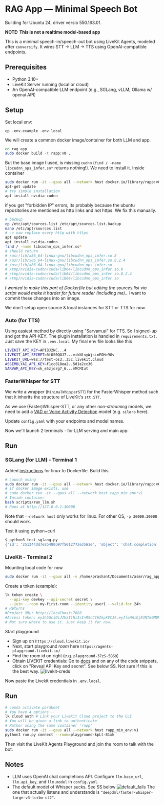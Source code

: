 # RAG App — Minimal Speech Bot
Building for Ubuntu 24, driver versio 550.163.01.

**NOTE: This is not a realtime model-based app**

This is a minimal speech-in/speech-out bot using LiveKit Agents, modeled after `conversify`. It wires STT -> LLM -> TTS using OpenAI-compatible endpoints.


## Prerequisites
- Python 3.10+
- LiveKit Server running (local or cloud)
- An OpenAI-compatible LLM endpoint (e.g., SGLang, vLLM, Ollama w/ openai API)

## Setup
Set local env: 
```
cp .env.example .env.local
```

We will create a common docker image/container for both LLM and app.

```bash
cd rag_app
sudo docker build -t rapp:v0 .
```
But the base image I used, is missing `cudnn` (`find / -name libcudnn_ops_infer.so*` returns nothing!). We need to install it. Inside container
```bash
sudo docker run -it --gpus all --network host docker.io/library/rapp:v0
apt-get update
# try simple installation
apt install nvidia-cudnn
```
if you get "forbidden IP" errors, its probably because the ubuntu repositories are mentioned as http links and not https. We fix this manually.
```bash
# backup
cp /etc/apt/sources.list /etc/apt/sources.list.backup
nano /etc/apt/sources.list
# -> now replace every http with https 
apt update
apt install nvidia-cudnn
find / -name libcudnn_ops_infer.so*
# should return 
# /usr/lib/x86_64-linux-gnu/libcudnn_ops_infer.so.8
# /usr/lib/x86_64-linux-gnu/libcudnn_ops_infer.so.8.2.4
# /usr/lib/x86_64-linux-gnu/libcudnn_ops_infer.so
# /tmp/nvidia-cudnn/cuda/lib64/libcudnn_ops_infer.so.8
# /tmp/nvidia-cudnn/cuda/lib64/libcudnn_ops_infer.so.8.2.4
# /tmp/nvidia-cudnn/cuda/lib64/libcudnn_ops_infer.so
```
*I wanted to make this part of Dockerfile but editing the sources.list via script would make it harder for future reader (including me).*. I want to commit these changes into an image.

We don't setup open source & local instances for STT or TTS for now.

### Auto (for TTS)
Using [easiest method](https://github.com/livekit/agents/tree/main/livekit-plugins/livekit-plugins-sarvam) by directly using "Sarvam.ai" for TTS. So I signed-up and got the API-KEY. The plugin installation is handled in `requirements.txt`. Just save the KEY in `.env.local`. My final env file looks like this
```bash
LIVEKIT_API_KEY=APIBJ2NC...4
LIVEKIT_API_SECRET=0fOS0QOJ7...vikNlnyWjsinEOHe9Gv
LIVEKIT_URL=wss://test-os3..z5c.livekit.cloud
ASSEMBLYAI_API_KEY=f1cc818ea2..5d1e2cc36
SARVAM_API_KEY=sk_e5zjorg7_6...mMCMIut
```

### FasterWhisper for STT
<!-- I wanted to use Qwen-Omni to have just one model for TTS+LLM, but not now. For STT, I wanted to use AssemblyAI endpoint or FasterWhisper but as the objective is a quickstart, I will keep them for later. Currently, I use [automatic model selection](https://docs.livekit.io/agents/models/stt/#automatic-model-selection) provided by LiveKit. For custom model, the same doc should be referred. -->
We write a wrapper (`MinimalWhisperSTT`) for the FasterWhisper method such that it inherits the structure of LiveKit's `stt.STT`.

As we use (Faster)Whisper-STT, or any other *non-streaming* models, we need to add a [VAD or Voice Activity Detection](https://github.com/snakers4/silero-vad) model (e.g. `silero` here).

Update `config.yaml` with your endpoints and model names.


Now we'll launch 2 terminals - for LLM serving and main app.

## Run
### SGLang (for LLM) - Terminal 1
Added [instructions](https://docs.sglang.ai/get_started/install.html) for linux to Dockerfile. Build this
```bash
# Launch using
sudo docker run -it --gpus all --network host docker.io/library/rapp:v0
# if docker image exists, use 
# sudo docker run -it --gpus all --network host rapp_min_env:v1
# Inside container
bash scripts/run_llm.sh 
# Runs at http://127.0.0.1:30000
```

Note that `--network host` only works for linux. For other OS, `-p 30000:30000` should work.

Test it using python+curl
```bash
$ python3 test_sglang.py
{'id': '2513443d7e2b480b97f5612772e3561e', 'object': 'chat.completion', 'created': 1759490544, 'model': 'qwen/qwen2.5-0.5b-instruct', 'choices': [{'index': 0, 'message': {'role': 'assistant', 'content': "<think>\nOkay, the user is asking about the capital of France. I know France's capital is Paris. But wait, maybe they're confused with another country? Let me confirm. The capital of France is indeed Paris. No, that's correct. I should state that clearly and maybe explain why it's the capital. Oh, and maybe mention that it's also the most populous city in the world. But the user just asked for the answer, so maybe just state the capital without extra details. Let me check the facts again. Yes, Paris is the capital and most populous city. So the answer is Paris.\n</think>\n\nThe capital of France is **Paris**.", 'reasoning_content': None, 'tool_calls': None}, 'logprobs': None, 'finish_reason': 'stop', 'matched_stop': 151645}], 'usage': {'prompt_tokens': 15, 'total_tokens': 152, 'completion_tokens': 137, 'prompt_tokens_details': None, 'reasoning_tokens': 0}, 'metadata': {'weight_version': 'default'}}
```

<!-- ### Kokoro (for TTS)
```bash
bash /home/prashant/Documents/asmr/rag_app/scripts/run_kokoro.sh
```
For me it runs at `http://0.0.0.0:8880` -->

### LiveKit - Terminal 2
Mounting local code for now 
```bash
sudo docker run -it --gpus all -v /home/prashant/Documents/asmr/rag_app:/root/apps/rag_app --network host rapp_min_env:v1
```

Create a token (example):
```bash
lk token create \
  --api-key devkey --api-secret secret \
  --join --room my-first-room --identity user1 --valid-for 24h
# Returns
#Project URL: http://localhost:7880
#Access token: eyJhbGciOiJIUzI1NiIsInR5cCI6IkpXVCJ9.eyJleHAiOjE3NTk0MDMxOTIsImlkZW50aXR5IjoidXNlcjEiLCJpc3MiOiJkZXZrZXkiLCJuYW1lIjoidXNlcjEiLCJuYmYiOjE3NTkzMTY3OTIsInN1YiI6InVzZXIxIiwidmlkZW8iOnsicm9vbSI6Im15LWZpcnN0LXJvb20iLCJyb29tSm9pbiI6dHJ1ZX19.NBT7Dtna2T1jC8SdSQAQrXUjxjpE7R1_IqhgOoz1USQ
# Not sure where to use it. Just keep it for now.


```

<!-- Start a local LiveKit server (example):
```bash
conda activate parakeet
livekit-server --dev
``` -->
<!-- # point to VENV's local CUDA 11.8 python lib
export LD_LIBRARY_PATH=${PWD}/.venv/lib64/python3.11/site-packages/nvidia/cublas/lib:${PWD}/.venv/lib64/python3.11/site-packages/nvidia/cudnn/lib
/home/prashant/anaconda3/pkgs/pytorch-1.13.1-py3.7_cuda11.7_cudnn8.5.0_0/lib/python3.7/site-packages/torch/lib/libcudnn_ops_infer.so.8 -->

Start playground
- Sign up on `https://cloud.livekit.io/`
- Next, start playground *room* here `https://agents-playground.livekit.io/`
- Find the room id on right (e.g. `playground-37zS-5BS9`)
- Obtain LIVEKIT credentials: Go to [docs](https://docs.livekit.io/agents/start/voice-ai/) and on any of the code snippets, click on "Reveal API Key and secret". See below SS. Not sure if this is the best way.
![livekit-creds](data/livekit_creds.png) 


Now paste the Livekit credentials in `.env.local`.

## Run
```bash
# conda activate parakeet
# You have 4 options - 
lk cloud auth # Link your LiveKit Cloud project to the CLI
# You will be given a link to authenticate
# Rather using the same container 'rapp'
sudo docker run -it --gpus all --network host rapp_min_env:v1
python3 run.py connect --room=playground-kpLt-B1xk
```

Then visit the LiveKit Agents Playground and join the room to talk with the bot.

## Notes
- LLM uses OpenAI chat completions API. Configure `llm.base_url`, `llm.api_key`, and `llm.model` in `config.yaml`.
- The default model of Whisper sucks. See SS below 
![default_fails](/home/prashant/Documents/asmr/rag_app/data/def_stt_llm_suck.png)
The one that actually listens and understands is `"deepdml/faster-whisper-large-v3-turbo-ct2"`.